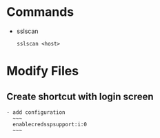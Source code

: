 # Commands
  - sslscan
    ~~~
    sslscan <host>
    ~~~

# Modify Files
## Create shortcut with login screen
    - add configuration
      ~~~
      enablecredsspsupport:i:0
      ~~~
